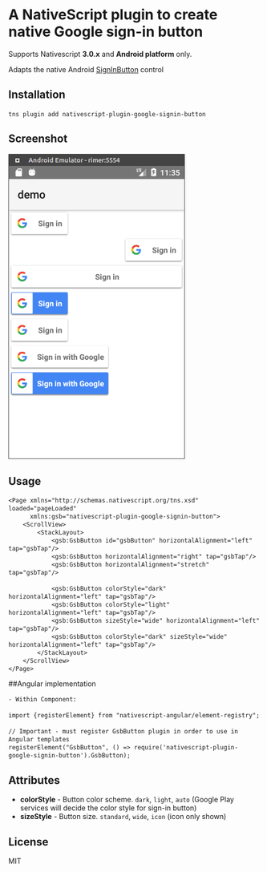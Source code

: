 # A NativeScript plugin to create native Google sign-in button

Supports Nativescript **3.0.x** and **Android platform** only.

Adapts the native Android 
[SignInButton](https://developers.google.com/android/reference/com/google/android/gms/common/SignInButton.html)
control

## Installation 

    tns plugin add nativescript-plugin-google-signin-button
    
## Screenshot

![](https://raw.githubusercontent.com/Softmotions/nativescript-plugin-google-signin-button/master/docs/google-sign-in.png)

## Usage 


    <Page xmlns="http://schemas.nativescript.org/tns.xsd" loaded="pageLoaded"
          xmlns:gsb="nativescript-plugin-google-signin-button">
        <ScrollView>
            <StackLayout>
                <gsb:GsbButton id="gsbButton" horizontalAlignment="left" tap="gsbTap"/>
                <gsb:GsbButton horizontalAlignment="right" tap="gsbTap"/>
                <gsb:GsbButton horizontalAlignment="stretch" tap="gsbTap"/>
    
                <gsb:GsbButton colorStyle="dark" horizontalAlignment="left" tap="gsbTap"/>
                <gsb:GsbButton colorStyle="light" horizontalAlignment="left" tap="gsbTap"/>
                <gsb:GsbButton sizeStyle="wide" horizontalAlignment="left" tap="gsbTap"/>
                <gsb:GsbButton colorStyle="dark" sizeStyle="wide" horizontalAlignment="left" tap="gsbTap"/>
            </StackLayout>
        </ScrollView>
    </Page>

##Angular implementation
    
    - Within Component:
    
    import {registerElement} from "nativescript-angular/element-registry";

    // Important - must register GsbButton plugin in order to use in Angular templates
    registerElement("GsbButton", () => require('nativescript-plugin-google-signin-button').GsbButton);


## Attributes

* **colorStyle** - Button color scheme. `dark`, `light`, `auto` (Google Play services will decide the color style 
for sign-in button)
* **sizeStyle** - Button size. `standard`, `wide`, `icon` (icon only shown)

## License

MIT


